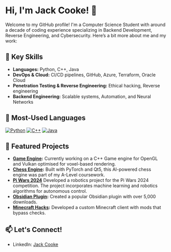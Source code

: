 # Hi, I'm Jack Cooke! 👋

Welcome to my GitHub profile! I'm a Computer Science Student with around a decade of coding experience specializing in Backend Development, Reverse Engineering, and Cybersecurity. Here’s a bit more about me and my work:

## 🔑 Key Skills
- **Languages:** Python, C++, Java
- **DevOps & Cloud:** CI/CD pipelines, GitHub, Azure, Terraform, Oracle Cloud
- **Penetration Testing & Reverse Engineering:** Ethical hacking, Reverse engineering
- **Backend Engineering:** Scalable systems, Automation, and Neural Networks

<!-- Shields from: https://github.com/inttter/md-badges -->
## 🔧 Most-Used Languages
[![Python](https://img.shields.io/badge/Python-3776AB?logo=python&logoColor=fff)](#)
[![C++](https://img.shields.io/badge/C++-%2300599C.svg?logo=c%2B%2B&logoColor=white)](#)
[![Java](https://img.shields.io/badge/Java-%23ED8B00.svg?logo=openjdk&logoColor=white)](#)

## 🌟 Featured Projects
- **[Game Engine](https://github.com/arozx/voxels):** Currently working on a C++ Game engine for OpenGL and Vulkan optimised for voxel-based rendering.
- **[Chess Engine](https://github.com/arozx/a_level_project):** Built with PyTorch and Qt5, this AI-powered chess engine was part of my A-Level coursework.
- **[Pi Wars 2024](https://github.com/felstedrobotics/piwars2024)** Developed a robotics project for the Pi Wars 2024 competition. The project incorporates machine learning and robotics algorithms for autonomous control.
- **[Obsidian Plugin](https://github.com/arozx/obsidian_plugin):** Created a popular Obsidian plugin with over 5,000 downloads.
- **[Minecraft Hacks](https://github.com/arozx/minecraft_hacks):** Developed a custom Minecraft client with mods that bypass checks.

## 📫 Let's Connect!
- LinkedIn: [Jack Cooke](https://linkedin.com/in/jackecooke)
